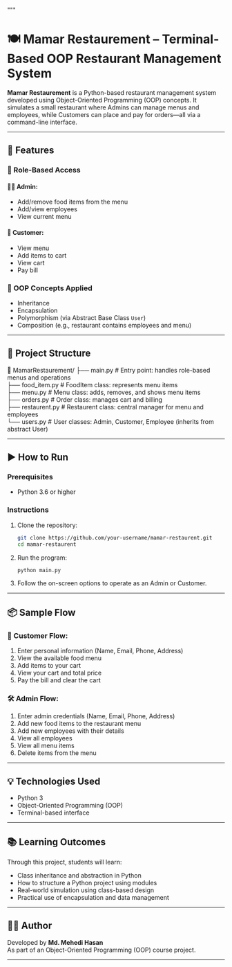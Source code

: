 """
# 🍽️ Mamar Restaurement – Terminal-Based OOP Restaurant Management System

**Mamar Restaurement** is a Python-based restaurant management system developed using Object-Oriented Programming (OOP) concepts. It simulates a small restaurant where Admins can manage menus and employees, while Customers can place and pay for orders—all via a command-line interface.

---

## 🚀 Features

### 👥 Role-Based Access
#### 👨‍🍳 Admin:
- Add/remove food items from the menu
- Add/view employees
- View current menu

#### 👤 Customer:
- View menu
- Add items to cart
- View cart
- Pay bill

### 🧠 OOP Concepts Applied
- Inheritance
- Encapsulation
- Polymorphism (via Abstract Base Class `User`)
- Composition (e.g., restaurant contains employees and menu)

---

## 🧾 Project Structure

📁 MamarRestaurement/
├── main.py               # Entry point: handles role-based menus and operations  
├── food_item.py          # FoodItem class: represents menu items  
├── menu.py               # Menu class: adds, removes, and shows menu items  
├── orders.py             # Order class: manages cart and billing  
├── restaurent.py         # Restaurent class: central manager for menu and employees  
└── users.py              # User classes: Admin, Customer, Employee (inherits from abstract User)  

---

## ▶️ How to Run

### Prerequisites
- Python 3.6 or higher

### Instructions
1. Clone the repository:
   ```bash
   git clone https://github.com/your-username/mamar-restaurent.git
   cd mamar-restaurent

2. Run the program:
   ```bash
   python main.py
   

3. Follow the on-screen options to operate as an Admin or Customer.

---

## 📦 Sample Flow

### 👤 Customer Flow:
1. Enter personal information (Name, Email, Phone, Address)
2. View the available food menu
3. Add items to your cart
4. View your cart and total price
5. Pay the bill and clear the cart

### 🛠️ Admin Flow:
1. Enter admin credentials (Name, Email, Phone, Address)
2. Add new food items to the restaurant menu
3. Add new employees with their details
4. View all employees
5. View all menu items
6. Delete items from the menu

---

## 💡 Technologies Used

- Python 3
- Object-Oriented Programming (OOP)
- Terminal-based interface

---

## 📚 Learning Outcomes

Through this project, students will learn:
- Class inheritance and abstraction in Python
- How to structure a Python project using modules
- Real-world simulation using class-based design
- Practical use of encapsulation and data management

---

## 👨‍💻 Author

Developed by **Md. Mehedi Hasan**  
As part of an Object-Oriented Programming (OOP) course project.

---


